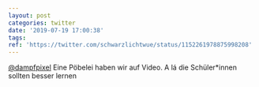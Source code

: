 ```yaml
---
layout: post
categories: twitter
date: '2019-07-19 17:00:38'
tags: 
ref: 'https://twitter.com/schwarzlichtwue/status/1152261978875998208'
---
```

[@dampfpixel](https://twitter.com/dampfpixel) Eine Pöbelei haben wir auf Video. A lá die Schüler\*innen sollten besser lernen